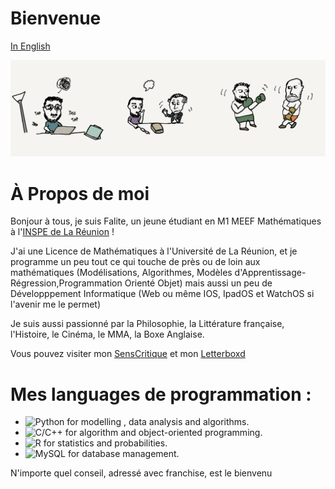 # Bienvenue 
[In English](README.md)

![bannière](images/IMG_2486.png)

# À Propos de moi

Bonjour à tous, je suis Falite, un jeune étudiant en M1 MEEF Mathématiques à l'[INSPE de La Réunion](https://inspe.univ-reunion.fr/) !

J'ai une Licence de Mathématiques à l'Université de La Réunion, et je programme un peu tout ce qui touche de près ou de loin aux mathématiques (Modélisations, Algorithmes, Modèles d'Apprentissage-Régression,Programmation Orienté Objet) mais aussi un peu de Développpement Informatique (Web ou même IOS, IpadOS et WatchOS si l'avenir me le permet)

Je suis aussi passionné par la Philosophie, la Littérature française, l'Histoire, le Cinéma, le MMA, la Boxe Anglaise.

Vous pouvez visiter mon [SensCritique](https://www.senscritique.com/AbdoulFalite) et mon [Letterboxd](https://boxd.it/fPwal)

# Mes languages de programmation : 
- ![Python](https://img.shields.io/badge/Python-20232A?style=for-the-badge&logo=python&logoColor=3776AB) for modelling , data analysis and algorithms.    
- ![C/C++](https://img.shields.io/badge/C++-20232A?style=for-the-badge&logo=c%2B%2B&logoColor=00599C)  for algorithm and object-oriented programming.     
- ![R](https://img.shields.io/badge/R-20232A?style=for-the-badge&logo=c%2B%2B&logoColor=00599C)      for statistics and probabilities.   
- ![MySQL](https://img.shields.io/badge/MySQL-20232A?style=for-the-badge&logo=mysql&logoColor=4479A1)    for database management. 

N'importe quel conseil, adressé avec franchise, est le bienvenu